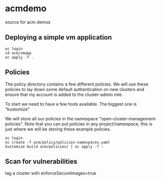 # acmdemo
source for acm demos

## Deploying a simple vm application

```
oc login
cd acm/vmapp
oc apply -f .
```



## Policies

The policy directory contains a few different policies. We will use these policies to lay down some default authentication on new clusters and ensure that my account is added to the cluster-admin role.

To start we need to have a few tools available. The biggest one is "kustomize"

We will store all our policies in the namespace "open-cluster-management-policies".  Note that you can put policies in any project/namespace, this is just where we will be storing these example policies.

```
oc login
oc create -f acm/policy/policies-namespaces.yaml
kustomize build acm/policies/ | oc apply -f -
```

## Scan for vulnerabilities

tag a cluster with enforceSecureImages=true
